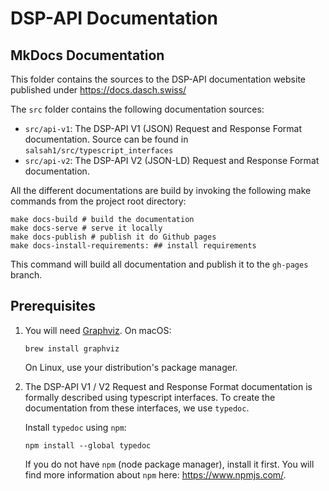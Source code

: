 # DSP-API Documentation

## MkDocs Documentation

This folder contains the sources to the DSP-API documentation website published
under <https://docs.dasch.swiss/>

The `src` folder contains the following documentation sources:

- `src/api-v1`: The DSP-API V1 (JSON) Request and Response Format documentation. Source can be found in `salsah1/src/typescript_interfaces`
- `src/api-v2`: The DSP-API V2 (JSON-LD) Request and Response Format documentation.

All the different documentations are build by invoking the following make
commands from the project root directory:

```shell
make docs-build # build the documentation
make docs-serve # serve it locally
make docs-publish # publish it do Github pages
make docs-install-requirements: ## install requirements
```

This command will build all documentation and publish it to the `gh-pages` branch.

## Prerequisites

1. You will need [Graphviz](http://www.graphviz.org/). On macOS:

    ```shell
    brew install graphviz
    ```
  
    On Linux, use your distribution's package manager.

1. The DSP-API V1 / V2 Request and Response Format documentation is
formally described using typescript interfaces. To create the documentation
from these interfaces, we use `typedoc`.

    Install `typedoc` using `npm`:

    ```shell
    npm install --global typedoc
    ```

    If you do not have `npm` (node package manager), install it first. You will
    find more information about `npm` here: <https://www.npmjs.com/>.
